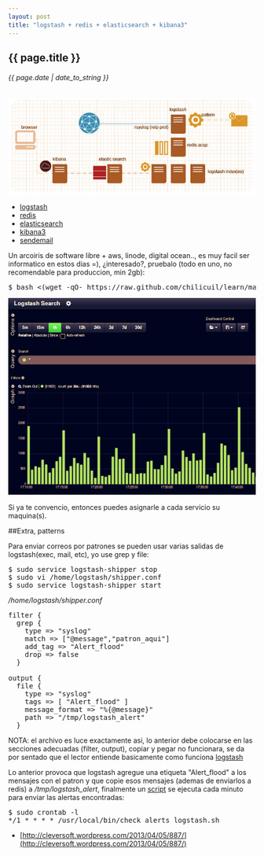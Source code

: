 ```yaml
---
layout: post
title: "logstash + redis + elasticsearch + kibana3"
---
```


## {{ page.title }}
###### {{ page.date | date_to_string }}

**[![](/assets/img/76.jpg)](/assets/img/76.jpg)**

- [logstash](http://logstash.net/)
- [redis](http://redis.io/)
- [elasticsearch](http://elasticsearch.org/)
- [kibana3](http://three.kibana.org/)
- [sendemail](http://caspian.dotconf.net/menu/Software/SendEmail/)

Un arcoiris de software libre + aws, linode, digital ocean.., es muy facil ser informatico en estos dias =), ¿interesado?, pruebalo (todo en uno, no recomendable para produccion, min 2gb):

<pre class="sh_sh">
$ bash &lt;(wget -qO- https://raw.github.com/chilicuil/learn/master/sh/log-stack)
</pre>

**[![](/assets/img/77.jpg)](/assets/img/77.jpg)**

Si ya te convencio, entonces puedes asignarle a cada servicio su maquina(s).

##Extra, patterns

Para enviar correos por patrones se pueden usar varias salidas de logstash(exec, mail, etc), yo use grep y file:

<pre class="sh_sh">
$ sudo service logstash-shipper stop
$ sudo vi /home/logstash/shipper.conf
$ sudo service logstash-shipper start
</pre>

*/home/logstash/shipper.conf*

<pre>
filter {
  grep {
    type =&gt; "syslog"
    match =&gt; ["@message","patron_aqui"]
    add_tag =&gt; "Alert_flood"
    drop =&gt; false
  }

output {
  file {
    type =&gt; "syslog"
    tags =&gt; [ "Alert_flood" ]
    message_format =&gt; "%{@message}"
    path =&gt; "/tmp/logstash_alert"
  }
</pre>

NOTA: el archivo es luce exactamente asi, lo anterior debe colocarse en las secciones adecuadas (filter, output), copiar y pegar no funcionara, se da por sentado que el lector entiende basicamente como funciona [logstash](http://logstash.net/docs/1.1.13/)

Lo anterior provoca que logstash agregue una etiqueta "Alert_flood" a los mensajes con el patron y que copie esos mensajes (ademas de enviarlos a redis) a */tmp/logstash_alert*, finalmente un [script](https://gist.github.com/chilicuil/6066888) se ejecuta cada minuto para enviar las alertas encontradas:

<pre class="sh_sh">
$ sudo crontab -l
*/1 * * * * /usr/local/bin/check_alerts_logstash.sh
</pre>

- [http://cleversoft.wordpress.com/2013/04/05/887/](http://cleversoft.wordpress.com/2013/04/05/887/)
